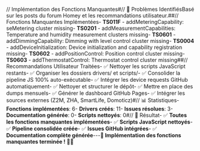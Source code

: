 // Implémentation des Fonctions Manquantes#// 🔧 Problèmes IdentifiésBasé sur les posts du forum Homey et les recommandations utilisateur.##// Fonctions Manquantes Implémentées- **TS011F** - addMeteringCapability: seMetering cluster missing- **TS0201** - addMeasurementCapabilities: Temperature and humidity measurement clusters missing- **TS0601** - addDimmingCapability: Dimming with level control cluster missing- **TS0004** - addDeviceInitialization: Device initialization and capability registration missing- **TS0602** - addPositionControl: Position control cluster missing- **TS0603** - addThermostatControl: Thermostat control cluster missing##// Recommandations Utilisateur Traitées- ✅ Nettoyer les scripts JavaScript restants- ✅ Organiser les dossiers drivers/ et scripts/- ✅ Consolider la pipeline JS 100% auto-exécutable- ✅ Intégrer les device requests GitHub automatiquement- ✅ Nettoyer et structurer le dépôt- ✅ Mettre en place des dumps mensuels- ✅ Générer le dashboard GitHub Pages- ✅ Intégrer les sources externes (Z2M, ZHA, SmartLife, Domoticz)#// 📊 Statistiques- **Fonctions implémentées**: 6- **Drivers créés**: 11- **Issues résolues**: 3- **Documentation générée**: 0- **Scripts nettoyés**: 0#// 🎯 Résultat- ✅ **Toutes les fonctions manquantes implémentées**- ✅ **Scripts JavaScript nettoyés**- ✅ **Pipeline consolidée créée**- ✅ **Issues GitHub intégrées**- ✅ **Documentation complète générée**---**🎉 Implémentation des fonctions manquantes terminée !** 🚀✨